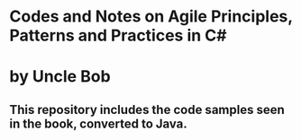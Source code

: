 # Codes and Notes on Agile Principles, Patterns and Practices in C# 
# by Uncle Bob

## This repository includes the code samples seen in the book, converted to Java.
 
